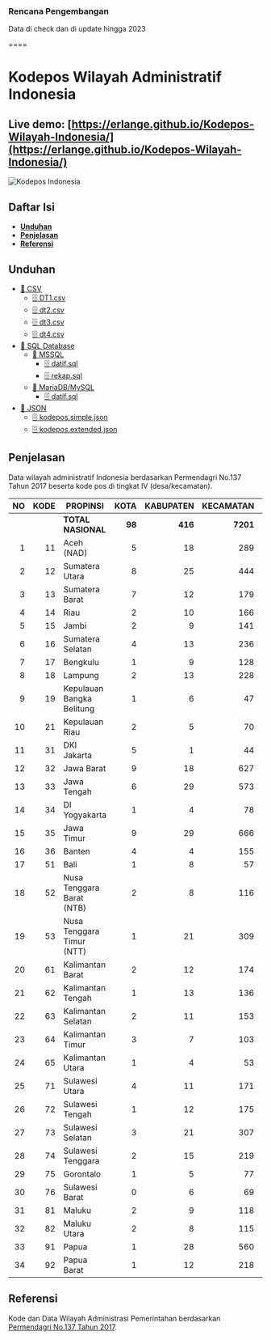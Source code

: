### Rencana Pengembangan
Data di check dan di update hingga 2023

====

 # Kodepos Wilayah Administratif Indonesia

## Live demo: [https://erlange.github.io/Kodepos-Wilayah-Indonesia/](https://erlange.github.io/Kodepos-Wilayah-Indonesia/)

![Kodepos Indonesia](https://raw.githubusercontent.com/erlange/Kodepos-Wilayah-Indonesia/master/img/kodepos.png)

## Daftar Isi
* [**Unduhan**](#Unduhan)
* [**Penjelasan**](#Penjelasan)
* [**Referensi**](#Referensi)


## Unduhan
* [📁 CSV](https://github.com/erlange/Kodepos-Wilayah-Indonesia/tree/master/csv)
  * [🗄 DT1.csv](https://raw.githubusercontent.com/erlange/Kodepos-Wilayah-Indonesia/master/csv/DT1.csv)
  * [🗄 dt2.csv](https://raw.githubusercontent.com/erlange/Kodepos-Wilayah-Indonesia/master/csv/dt2.csv)
  * [🗄 dt3.csv](https://raw.githubusercontent.com/erlange/Kodepos-Wilayah-Indonesia/master/csv/dt3.csv)
  * [🗄 dt4.csv](https://raw.githubusercontent.com/erlange/Kodepos-Wilayah-Indonesia/master/csv/dt4.csv)
* [📁 SQL Database](https://github.com/erlange/Kodepos-Wilayah-Indonesia/tree/master/db)
  * [📁 MSSQL](https://github.com/erlange/Kodepos-Wilayah-Indonesia/tree/master/db/MSSQL)
    * [🗄 datif.sql](https://raw.githubusercontent.com/erlange/Kodepos-Wilayah-Indonesia/master/db/MSSQL/datif.sql)
    * [🗄 rekap.sql](https://raw.githubusercontent.com/erlange/Kodepos-Wilayah-Indonesia/master/db/MSSQL/rekap.sql)
  * [📁 MariaDB/MySQL](https://github.com/erlange/Kodepos-Wilayah-Indonesia/tree/master/db/MariaDB)
    * [🗄 datif.sql](https://raw.githubusercontent.com/erlange/Kodepos-Wilayah-Indonesia/master/db/MariaDB/datif.sql)
* [📁 JSON](https://github.com/erlange/Kodepos-Wilayah-Indonesia/tree/master/json)
    * [🗄 kodepos.simple.json](https://raw.githubusercontent.com/erlange/Kodepos-Wilayah-Indonesia/master/json/kodepos.simple.json)
    * [🗄 kodepos.extended.json](https://raw.githubusercontent.com/erlange/Kodepos-Wilayah-Indonesia/master/json/kodepos.extended.json)

## Penjelasan
Data wilayah administratif Indonesia berdasarkan Permendagri No.137 Tahun 2017 beserta kode pos di tingkat IV (desa/kecamatan).

| **NO** | **KODE** | **PROPINSI**                  | **KOTA** | **KABUPATEN** | **KECAMATAN** | **DESA/KELURAHAN** |
|---:|-----:|---------------------------|-----:|----------:|----------:|----------:|
|    |      |        **TOTAL NASIONAL** |   **98** |       **416** |      **7201** |     **83436** |
| 1  | 11   | Aceh (NAD)                |    5 |        18 |       289 |      6497 |
| 2  | 12   | Sumatera Utara            |    8 |        25 |       444 |      6110 |
| 3  | 13   | Sumatera Barat            |    7 |        12 |       179 |      1158 |
| 4  | 14   | Riau                      |    2 |        10 |       166 |      1859 |
| 5  | 15   | Jambi                     |    2 |         9 |       141 |      1562 |
| 6  | 16   | Sumatera Selatan          |    4 |        13 |       236 |      3239 |
| 7  | 17   | Bengkulu                  |    1 |         9 |       128 |      1513 |
| 8  | 18   | Lampung                   |    2 |        13 |       228 |      2640 |
| 9  | 19   | Kepulauan Bangka Belitung |    1 |         6 |        47 |       391 |
| 10 | 21   | Kepulauan Riau            |    2 |         5 |        70 |       416 |
| 11 | 31   | DKI Jakarta               |    5 |         1 |        44 |       267 |
| 12 | 32   | Jawa Barat                |    9 |        18 |       627 |      5957 |
| 13 | 33   | Jawa Tengah               |    6 |        29 |       573 |      8559 |
| 14 | 34   | DI Yogyakarta             |    1 |         4 |        78 |       438 |
| 15 | 35   | Jawa Timur                |    9 |        29 |       666 |      8501 |
| 16 | 36   | Banten                    |    4 |         4 |       155 |      1551 |
| 17 | 51   | Bali                      |    1 |         8 |        57 |       716 |
| 18 | 52   | Nusa Tenggara Barat (NTB) |    2 |         8 |       116 |      1137 |
| 19 | 53   | Nusa Tenggara Timur (NTT) |    1 |        21 |       309 |      3353 |
| 20 | 61   | Kalimantan Barat          |    2 |        12 |       174 |      2130 |
| 21 | 62   | Kalimantan Tengah         |    1 |        13 |       136 |      1571 |
| 22 | 63   | Kalimantan Selatan        |    2 |        11 |       153 |      2008 |
| 23 | 64   | Kalimantan Timur          |    3 |         7 |       103 |      1038 |
| 24 | 65   | Kalimantan Utara          |    1 |         4 |        53 |       482 |
| 25 | 71   | Sulawesi Utara            |    4 |        11 |       171 |      1839 |
| 26 | 72   | Sulawesi Tengah           |    1 |        12 |       175 |      2017 |
| 27 | 73   | Sulawesi Selatan          |    3 |        21 |       307 |      3047 |
| 28 | 74   | Sulawesi Tenggara         |    2 |        15 |       219 |      2292 |
| 29 | 75   | Gorontalo                 |    1 |         5 |        77 |       729 |
| 30 | 76   | Sulawesi Barat            |    0 |         6 |        69 |       648 |
| 31 | 81   | Maluku                    |    2 |         9 |       118 |      1233 |
| 32 | 82   | Maluku Utara              |    2 |         8 |       115 |      1180 |
| 33 | 91   | Papua                     |    1 |        28 |       560 |      5521 |
| 34 | 92   | Papua Barat               |    1 |        12 |       218 |      1837 |


## Referensi

Kode dan Data Wilayah Administrasi Pemerintahan berdasarkan [Permendagri No.137 Tahun 2017](https://www.kemendagri.go.id/page/read/40/permendagri-no137-tahun-2017).
